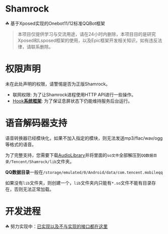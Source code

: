 # Shamrock

☘ 基于Xposed实现的Onebot11/12标准QQBot框架

> 本项目仅提供学习与交流用途，请在24小时内删除，本项目目的是研究Xposed和Lsposed框架的使用，以及Epic框架开发相关知识，如有违反法律，请联系删除。

# 权限声明

未在此处声明的权限，请警惕是否为正版Shamrock。

- 联网权限: 为了让Shamrock进程使用HTTP API进行一些操作。
- [Hook**系统框架**](https://github.com/fuqiuluo/Shamrock/wiki/perm_hook_android): 为了保证息屏状态下仍能维持服务后台运行。

# 语音解码器支持

语音转换器已经模块化，如果不加入指定的模块，则无法发送mp3/flac/wav/ogg等格式的语音。

为了完整支持，您需要下载[AudioLibrary](https://raw.githubusercontent.com/fuqiuluo/Shamrock/master/AudioLibrary.zip)并将里面的`so文件`全部解压到`QQ数据目录/Tencent/Shamrock/lib`文件夹。

**QQ数据目录**一般在`/storage/emulated/0/Android/data/com.tencent.mobileqq`

如果没有`lib`文件夹，则创建一个，`lib`文件夹内只能有`*.so`文件不能有目录存在，否则无法正常加载。

# 开发进程

☘ 努力实现中：[已实现以及不与实现的接口都在这里](https://github.com/fuqiuluo/Shamrock/wiki)
